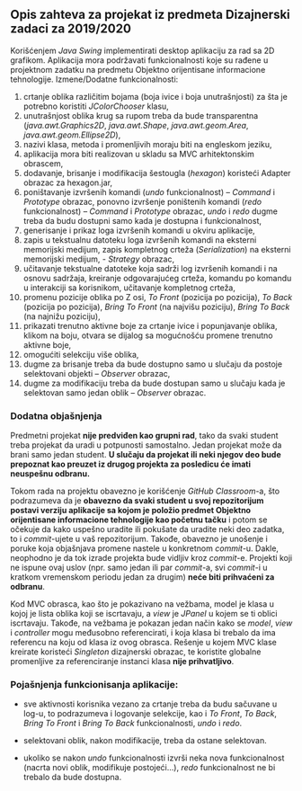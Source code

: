 ## Opis zahteva za projekat iz predmeta Dizajnerski zadaci za 2019/2020
Korišćenjem *Java Swing* implementirati desktop aplikaciju za rad sa 2D grafikom. Aplikacija mora podržavati funkcionalnosti koje su rađene u projektnom zadatku na predmetu Objektno orijentisane informacione tehnologije.
Izmene/Dodatne funkcionalnosti:
1. crtanje oblika različitim bojama (boja ivice i boja unutrašnjosti) za šta je potrebno koristiti *JColorChooser* klasu,
2. unutrašnjost oblika krug sa rupom treba da bude transparentna (*java.awt.Graphics2D*, *java.awt.Shape*, *java.awt.geom.Area*, *java.awt.geom.Ellipse2D*),
3. nazivi klasa, metoda i promenljivih moraju biti na engleskom jeziku,
4. aplikacija mora biti realizovan u skladu sa MVC arhitektonskim obrascem,
5. dodavanje, brisanje i modifikacija šestougla (*hexagon*) koristeći Adapter obrazac za hexagon.jar,
6. poništavanje izvršenih komandi (*undo* funkcionalnost) – *Command* i *Prototype* obrazac, ponovno izvršenje poništenih komandi (*redo* funkcionalnost) – *Command* i *Prototype* obrazac, *undo* i *redo* dugme treba da budu dostupni samo kada je dostupna i funkcionalnost,
7. generisanje i prikaz loga izvršenih komandi u okviru aplikacije,
8. zapis u tekstualnu datoteku loga izvršenih komandi na eksterni memorijski medijum, zapis kompletnog crteža (*Serialization*) na eksterni memorijski medijum, - *Strategy* obrazac,
9. učitavanje tekstualne datoteke koja sadrži log izvršenih komandi i na osnovu sadržaja, kreiranje odgovarajućeg crteža, komandu po komandu u interakciji sa korisnikom, učitavanje kompletnog crteža,
10. promenu pozicije oblika po Z osi, *To Front* (pozicija po pozicija), *To Back* (pozicija po pozicija), *Bring To Front* (na najvišu poziciju), *Bring To Back* (na najnižu poziciju),
11. prikazati trenutno aktivne boje za crtanje ivice i popunjavanje oblika, klikom na boju, otvara se dijalog sa mogućnošću promene trenutno aktivne boje,
12. omogućiti selekciju više oblika,
13. dugme za brisanje treba da bude dostupno samo u slučaju da postoje selektovani objekti – *Observer* obrazac,
14. dugme za modifikaciju treba da bude dostupan samo u slučaju kada je selektovan samo jedan oblik – *Observer* obrazac.

### Dodatna objašnjenja
Predmetni projekat **nije predviđen kao grupni rad**, tako da svaki student treba projekat da uradi u potpunosti samostalno. Jedan projekat može da brani samo jedan student. **U slučaju da projekat ili neki njegov deo bude prepoznat kao preuzet iz drugog projekta za posledicu će imati neuspešnu odbranu.**

Tokom rada na projektu obavezno je korišćenje *GitHub Classroom*-a, što podrazumeva da je **obavezno da svaki student u svoj repozitorijum postavi verziju aplikacije sa kojom je položio predmet Objektno orijentisane informacione tehnologije kao početnu tačku** i potom se očekuje da kako uspešno uradite ili pokušate da uradite neki deo zadatka, to i *commit*-ujete u vaš repozitorijum.  Takođe, obavezno je unošenje i poruke koja objašnjava promene nastele u konkretnom *commit*-u. Dakle, neophodno je da tok izrade projekta bude vidljiv kroz *commit*-e. Projekti koji ne ispune ovaj uslov (npr. samo jedan ili par *commit*-a, svi *commit*-i u kratkom vremenskom periodu jedan za drugim) **neće biti prihvaćeni za odbranu**.

Kod MVC obrasca, kao što je pokazivano na vežbama, model je klasa u kojoj je lista oblika koji se iscrtavaju, a *view* je *JPanel* u kojem se ti oblici iscrtavaju. Takođe, na vežbama je pokazan jedan način kako se *model*, *view* i *controller* mogu međusobno referencirati, i koja klasa bi trebalo da ima referencu na koju od klasa iz ovog obrasca. Rešenje u kojem MVC klase kreirate koristeći *Singleton* dizajnerski obrazac, te koristite globalne promenljive za referenciranje instanci klasa **nije prihvatljivo**.

### Pojašnjenja funkcionisanja aplikacije:

- sve aktivnosti korisnika vezano za crtanje treba da budu sačuvane u log-u, to podrazumeva i logovanje selekcije, kao i *To Front*, *To Back*, *Bring To Front* i *Bring To Back* funkcionalnosti, *undo*  i *redo*.

- selektovani oblik, nakon modifikacije, treba da ostane selektovan.

- ukoliko se nakon *undo* funkcionalnosti izvrši neka nova funkcionalnost (nacrta novi oblik, modifikuje postojeći…), *redo* funkcionalnost ne bi trebalo da bude dostupna.
